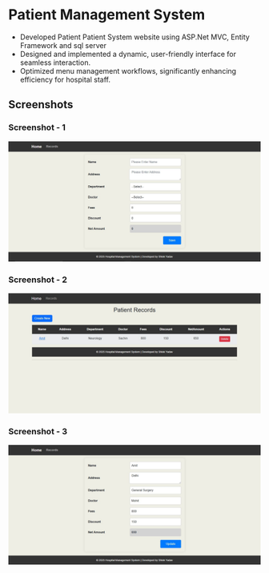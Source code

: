 # Patient Management System
- Developed Patient Patient System website using ASP.Net MVC, Entity Framework and sql server
- Designed and implemented a dynamic, user-friendly interface for seamless interaction.
- Optimized menu management workflows, significantly enhancing efficiency for hospital staff.

## Screenshots
### Screenshot - 1
![image alt](https://github.com/shlok-2309/HMS-Project/blob/68fdf1c01e4f2c8557895d56c8c7a110fa513aca/Screenshot-1.jpg)

### Screenshot - 2
![image alt](https://github.com/shlok-2309/HMS-Project/blob/44bb552e9b1eb5ee0cf77e24e9a43f6b52cc4eda/Screenshot-2.jpg)

### Screenshot - 3
![image alt](https://github.com/shlok-2309/HMS-Project/blob/cd11aeb73f40f8fc08c4bebfdae6c17ced1692e5/Screenshot-3.jpg)

